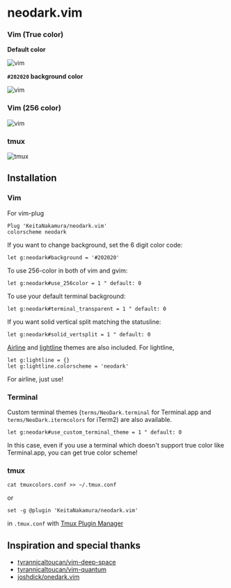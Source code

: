 # neodark.vim

### Vim (True color)

**Default color**

![vim](https://github.com/KeitaNakamura/neodark.vim/blob/master/default.png)

**`#202020` background color**

![vim](https://github.com/KeitaNakamura/neodark.vim/blob/master/202020.png)

### Vim (256 color)
![vim](https://github.com/KeitaNakamura/neodark.vim/blob/master/256.png)

### tmux
![tmux](https://github.com/KeitaNakamura/neodark.vim/blob/master/tmux.png)

## Installation

### Vim
For vim-plug

```vim
Plug 'KeitaNakamura/neodark.vim'
colorscheme neodark
```

If you want to change background, set the 6 digit color code:

```vim
let g:neodark#background = '#202020'
```

To use 256-color in both of vim and gvim:

```vim
let g:neodark#use_256color = 1 " default: 0
```

To use your default terminal background:
```vim
let g:neodark#terminal_transparent = 1 " default: 0
```

If you want solid vertical split matching the statusline:
```vim
let g:neodark#solid_vertsplit = 1 " default: 0
```

[Airline](https://github.com/vim-airline/vim-airline) and [lightline](https://github.com/itchyny/lightline.vim) themes are also included. For lightline,

```vim
let g:lightline = {}
let g:lightline.colorscheme = 'neodark'
```

For airline, just use!

### Terminal
Custom terminal themes (`terms/NeoDark.terminal` for Terminal.app and `terms/NeoDark.itermcolors` for iTerm2) are also available.

```vim
let g:neodark#use_custom_terminal_theme = 1 " default: 0
```

In this case, even if you use a terminal which doesn't support true color like Terminal.app, you can get true color scheme!

### tmux

```
cat tmuxcolors.conf >> ~/.tmux.conf
```

or

```
set -g @plugin 'KeitaNakamura/neodark.vim'
```

in `.tmux.conf` with [Tmux Plugin Manager](https://github.com/tmux-plugins/tpm)

## Inspiration and special thanks
* [tyrannicaltoucan/vim-deep-space](https://github.com/tyrannicaltoucan/vim-deep-space)
* [tyrannicaltoucan/vim-quantum](https://github.com/tyrannicaltoucan/vim-quantum)
* [joshdick/onedark.vim](https://github.com/joshdick/onedark.vim)
